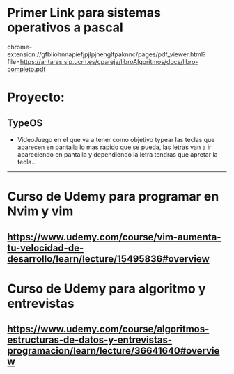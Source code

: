 # Primer Link para sistemas operativos a pascal
chrome-extension://gfbliohnnapiefjpjlpjnehglfpaknnc/pages/pdf_viewer.html?file=https://antares.sip.ucm.es/cpareja/libroAlgoritmos/docs/libro-completo.pdf


# Proyecto:
## TypeOS
- VideoJuego en el que va a tener como objetivo typear las teclas que aparecen en pantalla lo mas rapido que se pueda, las letras van a ir apareciendo en pantalla y dependiendo la letra tendras que apretar la tecla...
---
# Curso de Udemy para programar en Nvim y vim
https://www.udemy.com/course/vim-aumenta-tu-velocidad-de-desarrollo/learn/lecture/15495836#overview
---
# Curso de Udemy para algoritmo y entrevistas
https://www.udemy.com/course/algoritmos-estructuras-de-datos-y-entrevistas-programacion/learn/lecture/36641640#overview
---















































































